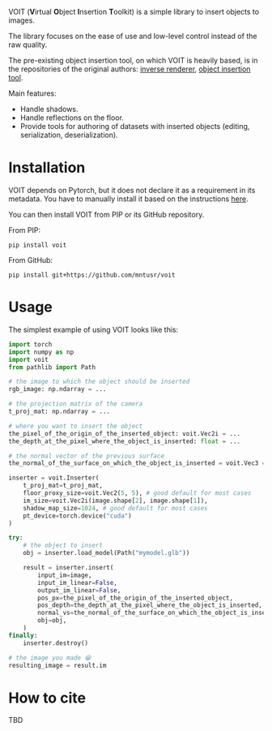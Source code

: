 VOIT (**V**irtual **O**bject **I**nsertion **T**oolkit) is a simple library to insert objects to images.

The library focuses on the ease of use and low-level control instead of the raw quality. 

The pre-existing object insertion tool, on which VOIT is heavily based, is in the repositories of the original authors: [inverse renderer](https://github.com/lzqsd/InverseRenderingOfIndoorScene), [object insertion tool](https://github.com/lzqsd/VirtualObjectInsertion).

Main features:

* Handle shadows.
* Handle reflections on the floor.
* Provide tools for authoring of datasets with inserted objects (editing, serialization, deserialization).

# Installation

VOIT depends on Pytorch, but it does not declare it as a requirement in its metadata. You have to manually install it based on the instructions [here](https://https://pytorch.org/). 

You can then install VOIT from PIP or its GitHub repository.

From PIP:

```
pip install voit
```

From GitHub:

```
pip install git+https://github.com/mntusr/voit
```

# Usage

The simplest example of using VOIT looks like this:

```python
import torch
import numpy as np
import voit
from pathlib import Path

# the image to which the object should be inserted
rgb_image: np.ndarray = ...

# the projection matrix of the camera
t_proj_mat: np.ndarray = ...

# where you want to insert the object
the_pixel_of_the_origin_of_the_inserted_object: voit.Vec2i = ...
the_depth_at_the_pixel_where_the_object_is_inserted: float = ...

# the normal vector of the previous surface
the_normal_of_the_surface_on_which_the_object_is_inserted = voit.Vec3 = ...

inserter = voit.Inserter(
    t_proj_mat=t_proj_mat,
    floor_proxy_size=voit.Vec2(5, 5), # good default for most cases
    im_size=voit.Vec2i(image.shape[2], image.shape[1]),
    shadow_map_size=1024, # good default for most cases
    pt_device=torch.device("cuda")
)

try:
    # the object to insert
    obj = inserter.load_model(Path("mymodel.glb"))

    result = inserter.insert(
        input_im=image,
        input_im_linear=False,
        output_im_linear=False,
        pos_px=the_pixel_of_the_origin_of_the_inserted_object,
        pos_depth=the_depth_at_the_pixel_where_the_object_is_inserted,
        normal_vs=the_normal_of_the_surface_on_which_the_object_is_inserted,
        obj=obj,
    )
finally:
    inserter.destroy()

# the image you made 😁
resulting_image = result.im
```

# How to cite

TBD